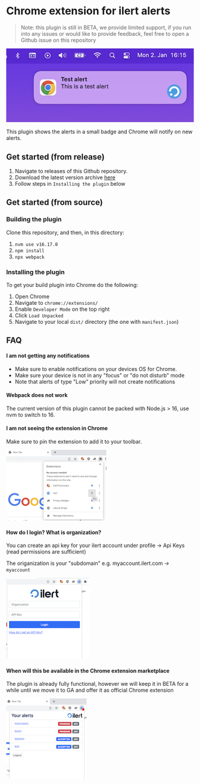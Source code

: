 # Chrome extension for ilert alerts

> Note: this plugin is still in BETA, we provide limited support, if you run into any issues or would like to provide feedback, feel free to open a Github issue on this repository

![pin help](screenshots/notification.png)

This plugin shows the alerts in a small badge and Chrome will notify on new alerts.

## Get started (from release)

1. Navigate to releases of this Github repository.
1. Download the latest version archive [here](https://github.com/iLert/ilert-chrome/releases/download/v0.2.0/ilert_chrome.zip)
1. Follow steps in `Installing the plugin` below

## Get started (from source)

### Building the plugin

Clone this repository, and then, in this directory:

1. `nvm use v16.17.0`
1. `npm install`
1. `npx webpack`

### Installing the plugin

To get your build plugin into Chrome do the following:

1. Open Chrome
1. Navigate to `chrome://extensions/`
1. Enable `Developer Mode` on the top right
1. Click `Load Unpacked`
1. Navigate to your local `dist/` directory (the one with `manifest.json`)

## FAQ

#### I am not getting any notifications

- Make sure to enable notifications on your devices OS for Chrome.
- Make sure your device is not in any "focus" or "do not disturb" mode
- Note that alerts of type "Low" priority will not create notifications

#### Webpack does not work

The current version of this plugin cannot be packed with Node.js > 16,
use nvm to switch to 16.

#### I am not seeing the extension in Chrome

Make sure to pin the extension to add it to your toolbar.

![pin help](screenshots/pin-help.png)

#### How do I login? What is organization?

You can create an api key for your ilert account
under profile -> Api Keys (read permissions are sufficient)

The origanization is your "subdomain" e.g. myaccount.ilert.com -> `myaccount`

![pin help](screenshots/login.png)

#### When will this be available in the Chrome extension marketplace

The plugin is already fully functional, however we will keep it in BETA for a while until we move it to GA and offer it as official Chrome extension

![pin help](screenshots/alerts.png)

